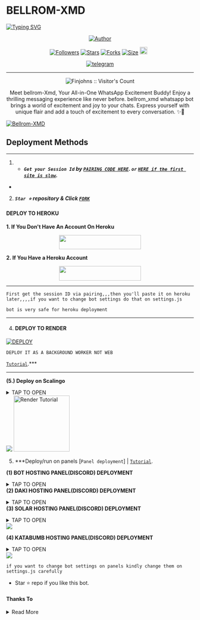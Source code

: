 # BELLROM-XMD

<a href="https://git.io/typing-svg"><img src="https://readme-typing-svg.demolab.com?font=Black+Ops+One&size=50&pause=1000&color=1BAFBAFF&center=true&width=910&height=100&lines=THANKS FOR CHOOSING +BELLROM-XMD;MULTI+DEVICE+WHATSAPP+BOT;CREATED+BY+JINWIIL+ONGINJO;RELEASED+12.12.2024" alt="Typing SVG" /></a>




<p align="center">
<a href="https://github.com/Finjohns"><img title="Author" src="https://i.imgur.com/Q3XajKe.jpeg?style=for-the-badge&logo=github"></a>


  <p align="center">
<a href="https://github.com/Finjohns/followers"><img title="Followers" src="https://img.shields.io/github/followers/Finjohns?color=blue&style=flat-square"></a>
<a href="https://github.com/Finjohns/Bellrom-XMD/stargazers/"><img title="Stars" src="https://img.shields.io/github/stars/Finjohns/Bellrom-XMD?color=blue&style=flat-square"></a>
<a href="https://github.com/Finjohns/Bellrom-XMD/network/members"><img title="Forks" src="https://img.shields.io/github/forks/Finjohns/Bellrom-XMD?color=blue&style=flat-square"></a>
<a href="https://github.com/Finjohns/Bellrom-XMD/"><img title="Size" src="https://img.shields.io/github/repo-size/Finjohns/Bellrom-XMD?style=flat-square&color=green"></a>
<a href="https://github.com/Finjohns/Bellrom-XMD/graphs/commit-activity"><img height="20" src="https://img.shields.io/badge/Maintained%3F-yes-green.svg"></a>&nbsp;&nbsp;
</p>
<p align='center'>
</p>
   
<p align="center">

  <a aria-label="Join our chat group for updates" href="https://chat.whatsapp.com/EqDVC9BGF9k86ZMHdjxY0d" target="_blank">
    <img alt="telegram" src="https://img.shields.io/badge/Join Group-25D366?style=for-the-badge&logo=telegram&logoColor=white" />
  </a>
 

---


 <p align="center"><img src="https://profile-counter.glitch.me/{Bellrom-XMD}/count.svg" alt="Finjohns :: Visitor's Count" old_src="https://profile-counter.glitch.me/{Finjohns}/count.svg" /></p>


  <p align="center"> Meet bellrom-Xmd, Your All-in-One WhatsApp Excitement Buddy! Enjoy a thrilling messaging experience like never before. bellrom_xmd whatsapp bot brings a world of excitement and joy to your chats. Express yourself with unique flair and add a touch of excitement to every conversation. ✨🤖 </p
  
  <a href="https://github.com/Finjohns/Bellrom-Xmd/fork"><img title="Bellrom-XMD" src="https://img.shields.io/badge/FORK-Bellrom XMD-h?color=blue&style=for-the-badge&logo=stackshare"></a>


 

 
## Deployment Methods
---

1. - ***`Get your Session Id` by  [`PAIRING CODE HERE`](https://xmd-pair-2.onrender.com). `or` [`HERE if the first site is slow`](https://xmd-pair-code.onrender.com).***
-


2.  ***`Star ⭐` repository & Click [`FORK`](https://github.com/Finjohns/bellrom-XMD/fork)***

   #### DEPLOY TO HEROKU 
**1. If You Don't Have An Account On Heroku**
    <br>
<p align="center"><a href="https://signup.heroku.com">
 <img src="https://img.shields.io/badge/Create%20Account%20Now-blue?style=for-the-badge&logo=heroku" width="220" height="38.45"/></a></p>

**2. If You Have a Heroku Account**
    <br>
<p align="center"><a href="https://dashboard.heroku.com/new?template=https%3A%2F%2Fgithub.com%2FFinjohns%2FBellrom-Xmd%3Ftab%3Dreadme-ov-file"> <img src="https://img.shields.io/badge/DEPLOY%20NOW-blue?style=for-the-badge&logo=heroku" width="220" height="38.45"/></a></p>


***

`First get the session ID via pairing,,,then you'll paste it on heroku later,,,,if you want to change bot settings do that on settings.js`

`bot is very safe for heroku deployment`

--------

4. #### DEPLOY TO RENDER

<a href='https://dashboard.render.com' target="_blank"><img alt='DEPLOY' src='https://img.shields.io/badge/RENDER-h?color=maroon&style=for-the-badge&logo=render'/></a></p>

`DEPLOY IT AS A BACKGROUND WORKER NOT WEB`

[`Tutorial`](https://youtu.be/bj59ynAaa3Y?si=cJpQPr1XaP7q-tDF).***

--------


**(5.) Deploy on Scalingo**
<details>
<summary>TAP TO OPEN</summary>
<a href="https://scalingo.com/"><img src="https://img.shields.io/badge/SIGNUP%20&%20DEPLOY-gold" alt="Scalingo Deploy" width="150"></a>
</details

<a><img src='https://i.imgur.com/LyHic3i.gif'/></a>
<a href="https://youtu.be/XAEvjrFIoiw?si=zdVjdtav3ZtsjTRz"><img src="https://img.shields.io/badge/WATCH%20SCALINGO%20TUTORIAL-red" alt="Render Tutorial" width="150"></a>
</details>


5.  ***Deploy/run on panels  [`Panel deployment`] | [`Tutorial`](https://youtu.be/ajaddRsPvsw?si=-UKgE092fNXRb_mm).

**(1) BOT HOSTING PANEL(DISCORD) DEPLOYMENT**
<details>
<summary>TAP TO OPEN</summary>
<a href="https://www.mediafire.com/file/qj3faj4ghgxkl96/BELLAH_XMD%25282%2529.zip/file"><img src="https://img.shields.io/badge/DOWNLOAD%20FILES-yellow" alt="Rainhost Files" width="150"></a>
  
<a href="https://bot-hosting.net/?aff=1259151615210819614"><img src="https://img.shields.io/badge/SIGNUP%20&%20DEPLOY-gold" alt="Scalingo Deploy" width="150"></a>
</details


**(2) DAKI HOSTING PANEL(DISCORD) DEPLOYMENT**
<details>
<summary>TAP TO OPEN</summary>
<a href="https://www.mediafire.com/file/qj3faj4ghgxkl96/BELLROM_XMD%25282%2529.zip/file"><img src="https://img.shields.io/badge/DOWNLOAD%20FILES-yellow" alt="Rainhost Files" width="150"></a>
  
<a href="https://daki.cc/?aff=1259151615210819614"><img src="https://img.shields.io/badge/SIGNUP%20&%20DEPLOY-gold" alt="Scalingo Deploy" width="150"></a>
</details


**(3) SOLAR HOSTING PANEL(DISCORD) DEPLOYMENT**
<details>
<summary>TAP TO OPEN</summary>
<a href="https://www.mediafire.com/file/qj3faj4ghgxkl96/BELLAH_XMD%25282%2529.zip/file"><img src="https://img.shields.io/badge/DOWNLOAD%20FILES-yellow" alt="Rainhost Files" width="150"></a>
  
 <a href="https://solarhosting.cc/?aff=1259151615210819614"><img src="https://img.shields.io/badge/SIGNUP%20&%20DEPLOY-gold" alt="Scalingo Deploy" width="150"></a>
</details


<a><img src='https://i.imgur.com/LyHic3i.gif'/></a>


**(4) KATABUMB HOSTING PANEL(DISCORD) DEPLOYMENT**
<details>
<summary>TAP TO OPEN</summary>
<a href="https://www.mediafire.com/file/qj3faj4ghgxkl96/BELLAH_XMD%25282%2529.zip/file"><img src="https://img.shields.io/badge/DOWNLOAD%20FILES-yellow" alt="Rainhost Files" width="150"></a>
  
 <a href="https://katabump.com/en/"><img src="https://img.shields.io/badge/SIGNUP%20&%20DEPLOY-gold" alt="Scalingo Deploy" width="150"></a>
</details


<a><img src='https://i.imgur.com/LyHic3i.gif'/></a>

`if you want to change bot settings on panels kindly change them on settings.js carefully`


- Star ⭐ repo if you like this bot.





#### Thanks To

<details close>
<summary>Read More</summary>

<br>

* [`Tylor`](https://github.com/Dark-Xploit) for the un ending support to make this repo alive
* [`DGXeon`](https://github.com/DGXeon) the founder of the bot base
* [`GiddyTennor`](https://github.com/Dark-Xploit) the developer of Bellah Xmd 

 </details>

